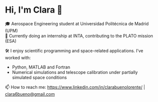 # Hi, I'm Clara 👋

🎓 Aerospace Engineering student at Universidad Politécnica de Madrid (UPM)  
🚀 Currently doing an internship at INTA, contributing to the PLATO mission (ESA)

🛠️ I enjoy scientific programming and space-related applications. I’ve worked with:
   - Python, MATLAB and Fortran
   - Numerical simulations and telescope calibration under partially simulated space conditions

📫 How to reach me: https://www.linkedin.com/in/clarabuenolorente/ | clara6bueno@gmail.com
